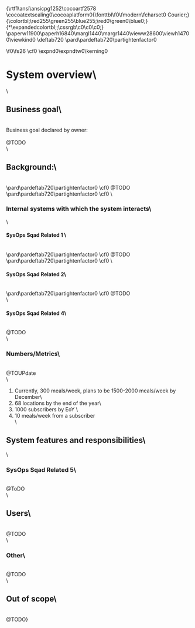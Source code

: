{\rtf1\ansi\ansicpg1252\cocoartf2578
\cocoatextscaling0\cocoaplatform0{\fonttbl\f0\fmodern\fcharset0 Courier;}
{\colortbl;\red255\green255\blue255;\red0\green0\blue0;}
{\*\expandedcolortbl;;\cssrgb\c0\c0\c0;}
\paperw11900\paperh16840\margl1440\margr1440\vieww28600\viewh14700\viewkind0
\deftab720
\pard\pardeftab720\partightenfactor0

\f0\fs26 \cf0 \expnd0\expndtw0\kerning0
# System overview\
\
## Business goal\
\
Business goal declared by owner:\
\
@TODO\
\
## Background:\
\
\pard\pardeftab720\partightenfactor0
\cf0 @TODO\
\pard\pardeftab720\partightenfactor0
\cf0 \
### Internal systems with which the system interacts\
\
#### SysOps Sqad Related 1 \
\
\pard\pardeftab720\partightenfactor0
\cf0 @TODO\
\pard\pardeftab720\partightenfactor0
\cf0 \
#### SysOps Sqad Related 2\
\
\pard\pardeftab720\partightenfactor0
\cf0 @TODO\
\
#### SysOps Sqad Related 4\
\
@TODO\
\
### Numbers/Metrics\
\
@TOUPdate\
\
1. Currently, 300 meals/week, plans to be 1500-2000 meals/week by December\
1. 68 locations by the end of the year\
1. 1000 subscribers by EoY  \
1. 10 meals/week from a subscriber\
\
## System features and responsibilities\
\
### SysOps Sqad Related 5\
\
@ToDO\
\
## Users\
\
@TODO\
\
### Other\
\
@TODO\
\
## Out of scope\
\
@TODO}